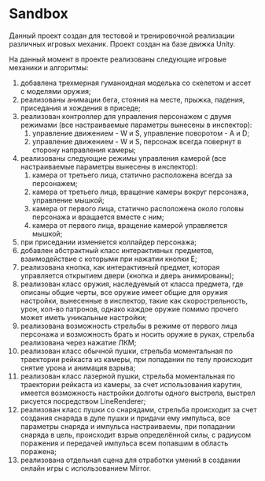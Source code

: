 # Sandbox
 
Данный проект создан для тестовой и тренировочной реализации различных игровых механик. Проект создан на базе движка Unity.

На данный момент в проекте реализованы следующие игровые механики и алгоритмы:
1. добавлена трехмерная гуманоидная моделька со скелетом и ассет с моделями оружия;
2. реализованы анимации бега, стояния на месте, прыжка, падения, приседания и хождения в приседе;
3. реализован контроллер для управления персонажем с двумя режимами (все настраиваемые параметры вынесены в инспектор): 
     1) управление движением - W и S, управление поворотом - A и D;
     2) управление движением - W и S, персонаж всегда повернут в сторону направления камеры;
4. реализованы следующие режимы управления камерой (все настраиваемые параметры вынесены в инспектор):
     1) камера от третьего лица, статично расположена всегда за персонажем;
     2) камера от третьего лица, вращение камеры вокруг персонажа, управление мышкой;
     3) камера от первого лица, статично расположена около головы персонажа и вращается вместе с ним;
     4) камера от первого лица, вращение камерой управляется мышкой;
5. при приседании изменяется коллайдер персонажа;
6. добавлен абстрактный класс интерактивных предметов, взаимодействие с которыми при нажатии кнопки Е;
7. реализована кнопка, как интерактивный предмет, которая управляется открытием двери (кнопка и дверь анимированы);
8. реализован класс оружия, наследуемый от класса предмета, где описаны общие черты, все оружие имеет общие для оружия настройки, вынесенные в инспектор, такие как скорострельность, урон, кол-во патронов, однако каждое оружие помимо прочего может иметь уникальные настройки;
9. реализована возможность стрельбы в режиме от первого лица персонажа и возможность брать и носить оружие в руках, стрельба реализована через нажатие ЛКМ;
10. реализован класс обычной пушки, стрельба моментальная по траектории рейкаста из камеры, при попадании по телу происходит снятие урона и анимация взрыва;
11. реализован класс лазерной пушки, стрельба моментальная по траектории рейкаста из камеры, за счет использования карутин, имеется возможность настройки долготы одного выстрела, выстрел рисуется посредством LineRenderer;
12. реализован класс пушки со снарядами, стрельба происходит за счет создания снаряда в дуле пушки и придачи ему импульса, все параметры снаряда и импульса настраиваемы, при попадании снаряда в цель, происходит взрыв определённой силы, с радиусом поражения и передачей импульса всем попавшим в область поражена;
13. реализована отдельная сцена для отработки умений в создании онлайн игры с использованием Mirror.
